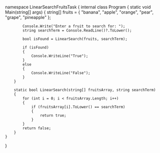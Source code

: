 ﻿namespace LinearSearchFruitsTask
{
    internal class Program
    {
        static void Main(string[] args)
        {
            string[] fruits = { "banana", "apple", "orange", "pear", "grape", "pineapple" };

            Console.Write("Enter a fruit to search for: ");
            string searchTerm = Console.ReadLine()?.ToLower();

            bool isFound = LinearSearch(fruits, searchTerm);

            if (isFound)
            {
                Console.WriteLine("True");
            }
            else
            {
                Console.WriteLine("False");
            }
        }

        static bool LinearSearch(string[] fruitsArray, string searchTerm)
        {
            for (int i = 0; i < fruitsArray.Length; i++)
            {
                if (fruitsArray[i].ToLower() == searchTerm)
                {
                    return true;
                }
            }
            return false;
        }
    }
}
